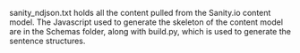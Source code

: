 sanity_ndjson.txt holds all the content pulled from the Sanity.io content model.
The Javascript used to generate the skeleton of the content model are in the Schemas folder, along with build.py, which is used to generate the sentence structures.